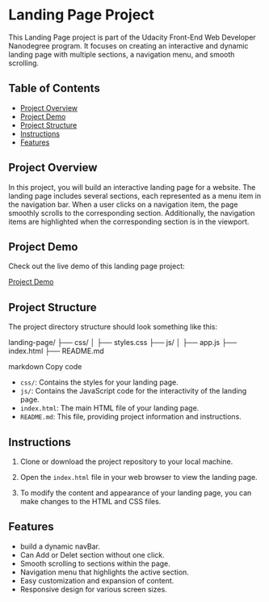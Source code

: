 # Landing Page Project

This Landing Page project is part of the Udacity Front-End Web Developer Nanodegree program. It focuses on creating an interactive and dynamic landing page with multiple sections, a navigation menu, and smooth scrolling.

## Table of Contents

- [Project Overview](#project-overview)
- [Project Demo](#Project-Demo)
- [Project Structure](#project-structure)
- [Instructions](#instructions)
- [Features](#features)

## Project Overview

In this project, you will build an interactive landing page for a website. The landing page includes several sections, each represented as a menu item in the navigation bar. When a user clicks on a navigation item, the page smoothly scrolls to the corresponding section. Additionally, the navigation items are highlighted when the corresponding section is in the viewport.

## Project Demo

Check out the live demo of this landing page project:

[Project Demo](https://sayedabdelal.github.io/Udacity-Landing-Page-Project/)

## Project Structure

The project directory structure should look something like this:

landing-page/
├── css/
│ ├── styles.css
├── js/
│ ├── app.js
├── index.html
├── README.md

markdown
Copy code

- `css/`: Contains the styles for your landing page.
- `js/`: Contains the JavaScript code for the interactivity of the landing page.
- `index.html`: The main HTML file of your landing page.
- `README.md`: This file, providing project information and instructions.

## Instructions

1. Clone or download the project repository to your local machine.

2. Open the `index.html` file in your web browser to view the landing page.

3. To modify the content and appearance of your landing page, you can make changes to the HTML and CSS files.



## Features

- build a dynamic navBar.
- Can Add or Delet section without one click.
- Smooth scrolling to sections within the page.
- Navigation menu that highlights the active section.
- Easy customization and expansion of content.
- Responsive design for various screen sizes.


